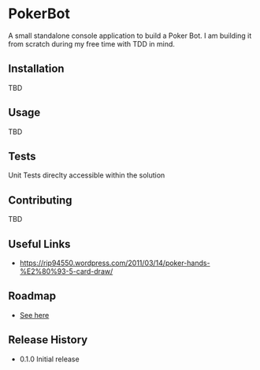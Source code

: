 PokerBot
========

A small standalone console application to build a Poker Bot.
I am building it from scratch during my free time with TDD in mind.

## Installation

TBD

## Usage

TBD

## Tests

Unit Tests direclty accessible within the solution

## Contributing

TBD

## Useful Links
* https://rip94550.wordpress.com/2011/03/14/poker-hands-%E2%80%93-5-card-draw/

## Roadmap

* [See here](https://github.com/Elgolfin/PokerBot/blob/master/Roadmap.md)

## Release History

* 0.1.0 Initial release